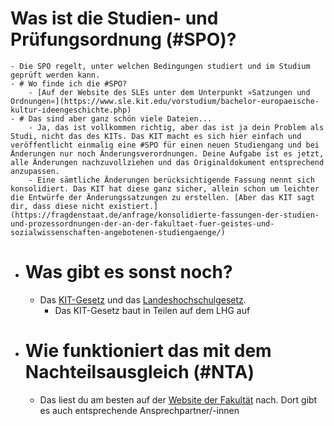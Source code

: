 # Was ist die Studien- und Prüfungsordnung (#SPO)?
	- Die SPO regelt, unter welchen Bedingungen studiert und im Studium geprüft werden kann.
	- # Wo finde ich die #SPO?
		- [Auf der Website des SLEs unter dem Unterpunkt »Satzungen und Ordnungen«](https://www.sle.kit.edu/vorstudium/bachelor-europaeische-kultur-ideengeschichte.php)
	- # Das sind aber ganz schön viele Dateien...
		- Ja, das ist vollkommen richtig, aber das ist ja dein Problem als Studi, nicht das des KITs. Das KIT macht es sich hier einfach und veröffentlicht einmalig eine #SPO für einen neuen Studiengang und bei Änderungen nur noch Änderungsverordnungen. Deine Aufgabe ist es jetzt, alle Änderungen nachzuvollziehen und das Originaldokument entsprechend anzupassen.
		- Eine sämtliche Änderungen berücksichtigende Fassung nennt sich konsolidiert. Das KIT hat diese ganz sicher, allein schon um leichter die Entwürfe der Änderungssatzungen zu erstellen. [Aber das KIT sagt dir, dass diese nicht existiert.](https://fragdenstaat.de/anfrage/konsolidierte-fassungen-der-studien-und-prozessordnungen-der-an-der-fakultaet-fuer-geistes-und-sozialwissenschaften-angebotenen-studiengaenge/)
- # Was gibt es sonst noch?
	- Das [KIT-Gesetz](https://www.landesrecht-bw.de/jportal/?quelle=jlink&query=KITG+BW&psml=bsbawueprod.psml&max=true&aiz=true) und das [Landeshochschulgesetz](https://www.landesrecht-bw.de/jportal/?quelle=jlink&query=HSchulG+BW&psml=bsbawueprod.psml&aiz=true).
		- Das KIT-Gesetz baut in Teilen auf dem LHG auf
- # Wie funktioniert das mit dem Nachteilsausgleich (#NTA)
	- Das liest du am besten auf der [Website der Fakultät](https://www.geistsoz.kit.edu/968.php) nach. Dort gibt es auch entsprechende Ansprechpartner/-innen